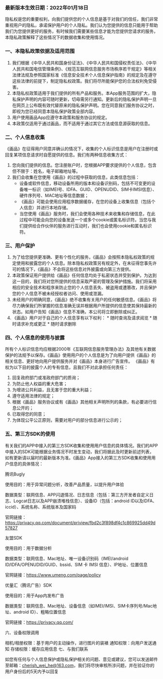 <HTML>
    <HEAD>
        <META http-equiv="Content-Type" content="text/html; charset=UTF-8">
            <BODY >
                <h3>最新版本生效日期：2022年01月18日</h3>
                <p>隐私权是您的重要权利，向我们提供您的个人信息是基于对我们的信任，我们非常重视用户的隐私，承诺保护用户的个人隐私。我们认为您提供的信息只能用于帮助我们为您提供更好的服务，有时候我们需要某些信息才能为您提供您请求的服务，本隐私政策解释了这些情况下的数据收集和使用情况。</p>
                <h3>一、本隐私政策依据及适用范围</h3>
                <ol>
                    <li>我们根据《中华人民共和国身份证法》、《中华人民共和国侵权责任法》、《中华人民共和国电信管理条例》、《规范互联网信息服务市场秩序若干规定》等相关法律法规及参照国家标准《信息安全技术个人信息保护指南》的规定及在遵守这些法律的前提下，制定隐私权政策。我们将尽所能保护您的合法权利免受侵害。
                    </li>
                    <li>本隐私权政策适用于我们提供的所有产品和服务。本App服务范围的扩大，隐私保护声明的内容可随时更新，切毋需另行通知。更新后的隐私保护声明一旦在网页上公布既有效代替原来的隐私保护声明。您在同意我们服务协议之时，即视为您已经同意本隐私保护政策全部内容。
                    </li>
                    <li>
                        用户使用画品App应遵守本政策和服务协议的规定。
                    </li>
                    <li>本政策仅适用于通过画品，而不适用于通过其它方法或信息源获取的信息。
                    </li>
                </ol>
                <h3>二、个人信息收集</h3>
                <p>《画品》在征得用户同意并确认的情况下，收集的个人标识信息是用户在注册时或回复某项信息请求时自愿提供的信息。我们有两种信息收集方式：</p>
                <ol>
                    <li>
                        您向我们提供的信息。您注册账户时，您根据APP要求提供的个人信息，包含但不限于：姓名，电子邮箱地址等。
                    </li>
                    <li>我们会收集在您使用《画品》的过程中获取的信息，此类信息包括：
                        <ul>
                            <li>设备或软件信息，移动设备所用的版本和设备识别码，包括不可变更的设备唯一标识（如IMEI号、IDFA、GUID、OPENUDID、SIM卡IMSI信息）、硬件序列号、MAC地址等信息数据；
                            </li>
                            <li>
                                《画品》可能会使用应用程序数据缓存，在您的设备上收集信息（包括个人信息）并进行本地存储。
                            </li>
                            <li>当您使用《画品》服务时，我们会使用各种技术来收集和存储信息，在此过程中可能会向您的设备发送一个或多个cookie或匿名标识符。当您与我们提供给合作伙伴的服务进行互动时，我们也会使用cookie和匿名标识符。
                            </li>
                        </ul>
                    </li>
                </ol>
                <h3>三、用户保护</h3>
                <ol>
                    <li>为了给您提供更准确、更有个性化的服务，《画品》会按照本隐私权政策的规定使用和披露您的个人信息。除本隐私权政策另有规定外，在未征得您事先许可的情况下，《画品》不会将这些信息对外披露或向第三方提供。
                    </li>
                    <li>本政策保证用户提供给《画品》任何信息均处于私密状态并受到保护。为达到这一目的，我们将对您所提供的信息采取严密的管理及保护措施。我们将采用相应的安全技术和程序来防止您的个人信息丢失、被盗用或遭篡改，并且保护您的个人信息不被未经授权者访问、使用或泄漏。
                    </li>
                    <li>未经用户的明确同意，《画品》绝不收集有关用户的任何敏感信息。《画品》将尽力确保我们所掌握的信息准确无误并根据用户所提供的信息使其保持最新的状态。如用户告知《画品》信息不准确，本公司将立即删除或纠正。
                    </li>
                    <li>《画品》用户对于自己的个人信息享有以下权利：
                        * 随时查询及请求阅览
                        * 随时请求补充或更正
                        * 随时请求删除
                    </li>
                </ol>
                <h3>四、个人信息的使用与披露</h3>
                <p>所有个人标识信息均应根据2000年《互联网信息服务管理办法》及其他有关数据保护的法规予以保存。《画品》使用用户的个人信息是为了向用户提供《画品》的相关信息、更好地向用户提供服务并对《画品》本身进行广告宣传。 《画品》有权为以下目的披露个人的专有信息，且我们不对此承担任何责任：</p>
                <ol>
                    <li>回复政府部门或准政府部门的质询；
                    </li>
                    <li>为防止他人权益的重大危害；
                    </li>
                    <li>为增进公共利益，且无害于您的重大利益；
                    </li>
                    <li>遵守适用法律的规定；
                    </li>
                    <li>根据《画品》服务协议或有《画品》其他相关声明所列的条款，有必要进行信息公开的；
                    </li>
                    <li>已取得您的同意；
                    </li>
                    <li>为体现公平公正原则，需要对用户的部分信息进行公示的；
                    </li>
                </ol>
                <div>
                    <h3>五、第三方SDK的使用</h3>
有关我们的APP中接入的第三方SDK收集和使用用户信息的具体情况。我们的APP中接入的SDK可能根据业务情况不时发生变动，我们将据此及时更新前述列表，如有更新请以届时的最新版本为准。《画品》App接入的第三方SDK收集和使用用户信息的具体情况：

腾讯Bugly

使用目的：用于异常问题分析，改善产品质量，以提升用户体验

数据类型：联网信息、APP闪退情况、日志信息（包括：第三方开发者自定义日志、Logcat日志以及APP崩溃堆栈信息）、设备ID（包括：android ID以及IDFA、iccid）、系统名称、系统版本及国家码

官网链接：https://privacy.qq.com/document/priview/fbd2c3f898df4c1c869925dd49d57827

 

友盟SDK

使用目的：用于数据分析

数据类型：联网信息、Mac地址、唯一设备识别码（IMEI/android ID/IDFA/OPENUDID/GUID、bssid、SIM 卡 IMSI 信息）、IP地址、位置信息

官网链接：https://www.umeng.com/page/policy

 

优量汇（腾讯广告）SDK

使用目的：用于App内发布广告

数据类型：联网信息、Mac地址、设备信息（如IMEI/IMSI、SIM卡序列号/Mac地址、android ID）、粗略位置信息

官网链接：https://privacy.qq.com/

 

六、设备权限调用

相机/相册权限：基于用户的主动操作，进行图片的装裱
通知权限：向用户发送通知
存储权限：缓存应用信息
七、与我们联系

如您有任何与个人信息保护或隐私保护相关的问题、意见或建议，您可以发送邮件至邮箱：cherish_wei_he@163.com，我们将尽快审核所涉问题，并在验证你的用户身份后的5天内予以回复
                </div>
            </BODY>
</HTML>
